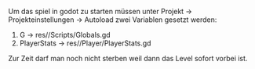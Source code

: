 Um das spiel in godot zu starten müssen unter Projekt -> Projekteinstellungen -> Autoload 
zwei Variablen gesetzt werden:
1. G -> res//Scripts/Globals.gd
2. PlayerStats -> res//Player/PlayerStats.gd



Zur Zeit darf man noch nicht sterben weil dann das Level sofort vorbei ist.
